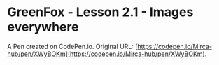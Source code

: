 # GreenFox - Lesson 2.1 - Images everywhere

A Pen created on CodePen.io. Original URL: [https://codepen.io/Mirca-hub/pen/XWyBOKm](https://codepen.io/Mirca-hub/pen/XWyBOKm).

